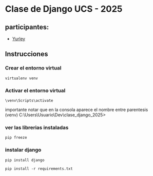 # Clase de Django UCS - 2025 

## participantes:
- [Yurley](https://github.com/Yursksf1)



## Instrucciones

### Crear el entorno virtual
```
virtualenv venv
```

### Activar el entorno virtual
```
\venv\Scripts\activate
```
importante notar que en la consola aparece el nombre entre parentesis 
(venv) C:\Users\Usuario\Dev\clase_django_2025>


### ver las librerias instaladas
```
pip freeze
```

### instalar django
```
pip install django 
```

```
pip install -r requirements.txt
```